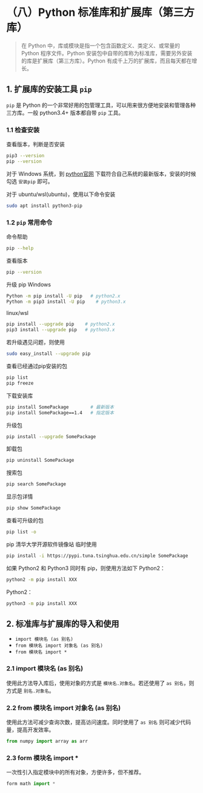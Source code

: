 # （八）Python 标准库和扩展库（第三方库）

> 在 Python 中，库或模块是指一个包含函数定义、类定义、或常量的 Python 程序文件。Python 安装包中自带的库称为标准库，需要另外安装的库是扩展库（第三方库）。Python 有成千上万的扩展库，而且每天都在增长。

## 1. 扩展库的安装工具 `pip`

`pip` 是 Python 的一个非常好用的包管理工具，可以用来很方便地安装和管理各种三方库。一般 python3.4+ 版本都自带 `pip` 工具。

### 1.1 检查安装

查看版本，判断是否安装
```bash
pip3 --version
pip --version
```

对于 Windows 系统，到 [python官网](https://www.Python.org/) 下载符合自己系统的最新版本，安装的时候勾选 `安装pip` 即可。

对于 ubuntu/wsl(ubuntu)，使用以下命令安装
```bash
sudo apt install python3-pip
```

### 1.2 `pip` 常用命令

命令帮助
```bash
pip --help
```

查看版本
```bash
pip --version
```

升级 pip
Windows
```bash  
Python -m pip install -U pip   # python2.x
Python -m pip3 install -U pip    # python3.x
```

linux/wsl
```bash
pip install --upgrade pip    # python2.x
pip3 install --upgrade pip   # python3.x
```

若升级遇见问题，则使用
```bash
sudo easy_install --upgrade pip
```

查看已经通过pip安装的包
```bash
pip list
pip freeze
```

下载安装库
```bash
pip install SomePackage        # 最新版本
pip install SomePackage==1.4   # 指定版本
```

升级包
```bash
pip install --upgrade SomePackage
```

卸载包
```bash
pip uninstall SomePackage
```

搜索包
```bash
pip search SomePackage
```

显示包详情
```bash
pip show SomePackage
```

查看可升级的包
```bash
pip list -o
```

pip 清华大学开源软件镜像站
临时使用
```bash
pip install -i https://pypi.tuna.tsinghua.edu.cn/simple SomePackage
```

如果 Python2 和 Python3 同时有 pip，则使用方法如下
Python2：
```bash
python2 -m pip install XXX
```
Python2：
```bash
python3 -m pip install XXX
```

## 2. 标准库与扩展库的导入和使用

+ `import 模块名 (as 别名)`
+ `from 模块名 import 对象名 (as 别名)`
+ `from 模块名 import *`

### 2.1 import 模块名 (as 别名)

使用此方法导入库后，使用对象的方式是 `模块名.对象名`。若还使用了 `as 别名`，则方式是 `别名.对象名`。

### 2.2 from 模块名 import 对象名 (as 别名)

使用此方法可减少查询次数，提高访问速度。同时使用了 `as 别名` 则可减少代码量，提高开发效率。
```Python
from numpy import array as arr
```

### 2.3 form 模块名 import *

一次性引入指定模块中的所有对象，方便许多，但不推荐。
```Python
form math import *
```